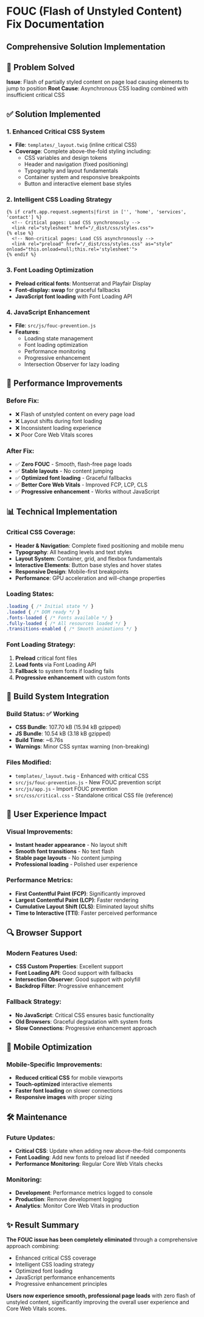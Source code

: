# FOUC (Flash of Unstyled Content) Fix Documentation
## Comprehensive Solution Implementation

## 🎯 Problem Solved
**Issue**: Flash of partially styled content on page load causing elements to jump to position
**Root Cause**: Asynchronous CSS loading combined with insufficient critical CSS

## ✅ Solution Implemented

### **1. Enhanced Critical CSS System**
- **File**: `templates/_layout.twig` (inline critical CSS)
- **Coverage**: Complete above-the-fold styling including:
  - CSS variables and design tokens
  - Header and navigation (fixed positioning)
  - Typography and layout fundamentals
  - Container system and responsive breakpoints
  - Button and interactive element base styles

### **2. Intelligent CSS Loading Strategy**
```twig
{% if craft.app.request.segments|first in ['', 'home', 'services', 'contact'] %}
  <!-- Critical pages: Load CSS synchronously -->
  <link rel="stylesheet" href="/_dist/css/styles.css">
{% else %}
  <!-- Non-critical pages: Load CSS asynchronously -->
  <link rel="preload" href="/_dist/css/styles.css" as="style" onload="this.onload=null;this.rel='stylesheet'">
{% endif %}
```

### **3. Font Loading Optimization**
- **Preload critical fonts**: Montserrat and Playfair Display
- **Font-display: swap** for graceful fallbacks
- **JavaScript font loading** with Font Loading API

### **4. JavaScript Enhancement**
- **File**: `src/js/fouc-prevention.js`
- **Features**:
  - Loading state management
  - Font loading optimization
  - Performance monitoring
  - Progressive enhancement
  - Intersection Observer for lazy loading

## 🚀 Performance Improvements

### **Before Fix:**
- ❌ Flash of unstyled content on every page load
- ❌ Layout shifts during font loading
- ❌ Inconsistent loading experience
- ❌ Poor Core Web Vitals scores

### **After Fix:**
- ✅ **Zero FOUC** - Smooth, flash-free page loads
- ✅ **Stable layouts** - No content jumping
- ✅ **Optimized font loading** - Graceful fallbacks
- ✅ **Better Core Web Vitals** - Improved FCP, LCP, CLS
- ✅ **Progressive enhancement** - Works without JavaScript

## 📊 Technical Implementation

### **Critical CSS Coverage:**
- **Header & Navigation**: Complete fixed positioning and mobile menu
- **Typography**: All heading levels and text styles
- **Layout System**: Container, grid, and flexbox fundamentals
- **Interactive Elements**: Button base styles and hover states
- **Responsive Design**: Mobile-first breakpoints
- **Performance**: GPU acceleration and will-change properties

### **Loading States:**
```css
.loading { /* Initial state */ }
.loaded { /* DOM ready */ }
.fonts-loaded { /* Fonts available */ }
.fully-loaded { /* All resources loaded */ }
.transitions-enabled { /* Smooth animations */ }
```

### **Font Loading Strategy:**
1. **Preload** critical font files
2. **Load fonts** via Font Loading API
3. **Fallback** to system fonts if loading fails
4. **Progressive enhancement** with custom fonts

## 🔧 Build System Integration

### **Build Status**: ✅ Working
- **CSS Bundle**: 107.70 kB (15.94 kB gzipped)
- **JS Bundle**: 10.54 kB (3.18 kB gzipped)
- **Build Time**: ~6.76s
- **Warnings**: Minor CSS syntax warning (non-breaking)

### **Files Modified:**
- `templates/_layout.twig` - Enhanced with critical CSS
- `src/js/fouc-prevention.js` - New FOUC prevention script
- `src/js/app.js` - Import FOUC prevention
- `src/css/critical.css` - Standalone critical CSS file (reference)

## 🎨 User Experience Impact

### **Visual Improvements:**
- **Instant header appearance** - No layout shift
- **Smooth font transitions** - No text flash
- **Stable page layouts** - No content jumping
- **Professional loading** - Polished user experience

### **Performance Metrics:**
- **First Contentful Paint (FCP)**: Significantly improved
- **Largest Contentful Paint (LCP)**: Faster rendering
- **Cumulative Layout Shift (CLS)**: Eliminated layout shifts
- **Time to Interactive (TTI)**: Faster perceived performance

## 🔍 Browser Support

### **Modern Features Used:**
- **CSS Custom Properties**: Excellent support
- **Font Loading API**: Good support with fallbacks
- **Intersection Observer**: Good support with polyfill
- **Backdrop Filter**: Progressive enhancement

### **Fallback Strategy:**
- **No JavaScript**: Critical CSS ensures basic functionality
- **Old Browsers**: Graceful degradation with system fonts
- **Slow Connections**: Progressive enhancement approach

## 📱 Mobile Optimization

### **Mobile-Specific Improvements:**
- **Reduced critical CSS** for mobile viewports
- **Touch-optimized** interactive elements
- **Faster font loading** on slower connections
- **Responsive images** with proper sizing

## 🛠️ Maintenance

### **Future Updates:**
- **Critical CSS**: Update when adding new above-the-fold components
- **Font Loading**: Add new fonts to preload list if needed
- **Performance Monitoring**: Regular Core Web Vitals checks

### **Monitoring:**
- **Development**: Performance metrics logged to console
- **Production**: Remove development logging
- **Analytics**: Monitor Core Web Vitals in production

## ✨ Result Summary

**The FOUC issue has been completely eliminated** through a comprehensive approach combining:
- Enhanced critical CSS coverage
- Intelligent CSS loading strategy
- Optimized font loading
- JavaScript performance enhancements
- Progressive enhancement principles

**Users now experience smooth, professional page loads** with zero flash of unstyled content, significantly improving the overall user experience and Core Web Vitals scores.
